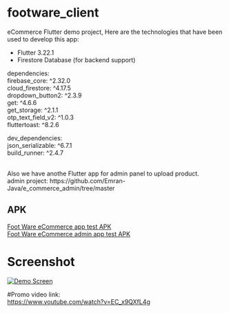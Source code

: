 # footware_client

eCommerce Flutter demo project,
Here are the technologies that have been used to develop this app:
- Flutter 3.22.1
- Firestore Database (for backend support)

dependencies:
</br></t>    firebase_core: ^2.32.0
</br></t>    cloud_firestore: ^4.17.5
</br></t>    dropdown_button2: ^2.3.9
</br></t>    get: ^4.6.6
</br></t>    get_storage: ^2.1.1
</br></t>    otp_text_field_v2: ^1.0.3
</br></t>    fluttertoast: ^8.2.6

dev_dependencies:
</br></t>    json_serializable: ^6.7.1
</br></t>    build_runner: ^2.4.7

</br>
Also we have anothe Flutter app for admin panel to upload product.
</br>
admin project: https://github.com/Emran-Java/e_commerce_admin/tree/master

<h2>APK</h2>
<a href="https://github.com/Emran-Java/fluter-ecommerce/blob/master/apk/foot_ware_client.apk">Foot Ware eCommerce app test APK</a></br>
<a href="https://github.com/Emran-Java/e_commerce_admin/blob/master/apk/e_commerce_admin.apk">Foot Ware eCommerce admin app test APK</a></br>

<h1>Screenshot</h1>

<p><a href="https://github.com/Emran-Java/fluter-ecommerce/blob/master/screenshot/eCommerce_demo%20app_by_Flutter.gif" target="_blank">
  <img src="https://github.com/Emran-Java/fluter-ecommerce/blob/master/screenshot/eCommerce_demo%20app_by_Flutter.gif" alt="Demo Screen" style="max-width:100%;">
</a>
</p>


#Promo video link:</br>
https://www.youtube.com/watch?v=EC_x9QXfL4g



